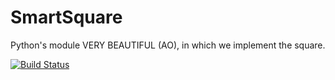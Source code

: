 # SmartSquare
Python's module VERY BEAUTIFUL (AO), in which we implement the square.

[![Build Status](https://travis-ci.org/martinamoglioni/smartsquare.svg?branch=master)](https://travis-ci.org/martinamoglioni/smartsquare)
